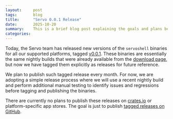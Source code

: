 ```yaml
---
layout:     post
tags:       blog
title:      "Servo 0.0.1 Release"
date:       2025-10-20
summary:    This is a brief blog post explaining the goals and plans behind the new Servo releases on GitHub.
categories:
---
```


Today, the Servo team has released new versions of the `servoshell` binaries for all our supported platforms, tagged [v0.0.1](https://github.com/servo/servo/releases/tag/v0.0.1). These binaries are essentially the same nightly builds that were already available from the [download page](https://servo.org/download), but now we have tagged them explicitly as releases for future reference.

We plan to publish such tagged release every month. For now, we are adopting a simple release process where we will use a recent nightly build and perform additional manual testing to identify issues and regressions before tagging and publishing the binaries.

There are currently no plans to publish these releases on [crates.io](https://crates.io/) or platform-specific app stores. The goal is just to publish [tagged releases on GitHub](https://github.com/servo/servo/releases).

